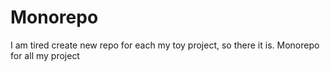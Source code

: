 # Monorepo

I am tired create new repo for each my toy project, so there it is. Monorepo for all my project
